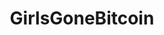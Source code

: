 ---
title: GirlsGoneBitcoin
crosslinks:
- CarliKanePorn
- noellespanties
- CurvyElvishGirl
- LilKittenMeow
- Sexsells
- peachesdoe97
- Sasha_Lynn
---